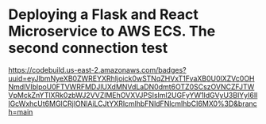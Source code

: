 # Deploying a Flask and React Microservice to AWS ECS. The second connection test
https://codebuild.us-east-2.amazonaws.com/badges?uuid=eyJlbmNyeXB0ZWREYXRhIjoick0wSTNqZHVxT1FvaXB0U0lXZVc0OHNmdlVIblpoU0FTVWRFMDJlUXdMNVdLaDN0dmt6OTZ0SCszOVNCZFJTWVpMckZnYTlXRk0zbWJ2VVZlMEhOVXVJPSIsIml2UGFyYW1ldGVyU3BlYyI6IllGcWxhcUt6MGlCRjlONlAiLCJtYXRlcmlhbFNldFNlcmlhbCI6MX0%3D&branch=main